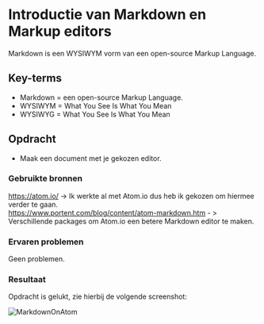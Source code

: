 # Introductie van Markdown en Markup editors
Markdown is een WYSIWYM vorm van een open-source Markup Language. 

## Key-terms
- Markdown = een open-source Markup Language.
- WYSIWYM = What You See Is What You Mean 
- WYSIWYG = What You See Is What You Mean 

## Opdracht
-	Maak een document met je gekozen editor.
### Gebruikte bronnen
https://atom.io/ -> Ik werkte al met Atom.io dus heb ik gekozen om hiermee verder te gaan.  
https://www.portent.com/blog/content/atom-markdown.htm - > Verschillende packages om Atom.io een betere Markdown editor te maken.

### Ervaren problemen
Geen problemen.

### Resultaat
Opdracht is gelukt, zie hierbij de volgende screenshot:

![MarkdownOnAtom](https://user-images.githubusercontent.com/95615509/144901340-27a33517-58e1-4842-ad99-6684d669db73.png)
